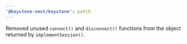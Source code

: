 ```yaml
---
'@keystone-next/keystone': patch
---
```


Removed unused `connect()` and `disconnect()` functions from the object returned by `implementSession()`.
